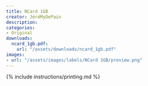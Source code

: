 ```yaml
---
title: NCard 1GB
creator: JéréMyDePain
description:
categories:
- Original
downloads:
  ncard_1gb.pdf:
    url: "/assets/downloads/ncard_1gb.pdf"
images:
- url: "/assets/images/labels/NCard 1GB/preview.png"
---
```


{% include instructions/printing.md %}